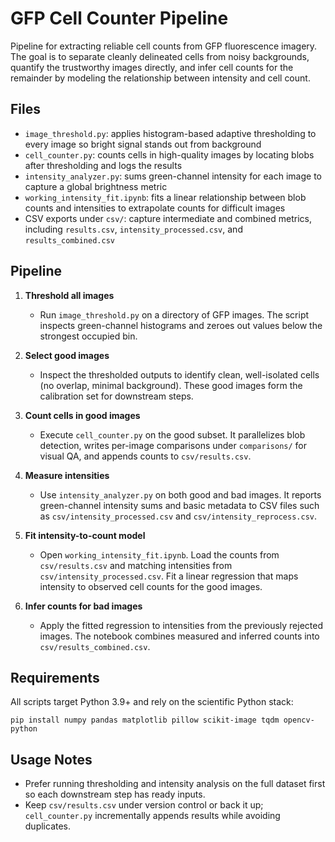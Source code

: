# GFP Cell Counter Pipeline

Pipeline for extracting reliable cell counts from GFP fluorescence imagery. The goal is to separate cleanly delineated cells from noisy backgrounds, quantify the trustworthy images directly, and infer cell counts for the remainder by modeling the relationship between intensity and cell count.

## Files
- `image_threshold.py`: applies histogram-based adaptive thresholding to every image so bright signal stands out from background
- `cell_counter.py`: counts cells in high-quality images by locating blobs after thresholding and logs the results
- `intensity_analyzer.py`: sums green-channel intensity for each image to capture a global brightness metric
- `working_intensity_fit.ipynb`: fits a linear relationship between blob counts and intensities to extrapolate counts for difficult images
- CSV exports under `csv/`: capture intermediate and combined metrics, including `results.csv`, `intensity_processed.csv`, and `results_combined.csv`

## Pipeline
1. **Threshold all images**
   - Run `image_threshold.py` on a directory of GFP images. The script inspects green-channel histograms and zeroes out values below the strongest occupied bin. 

2. **Select good images**
   - Inspect the thresholded outputs to identify clean, well-isolated cells (no overlap, minimal background). These good images form the calibration set for downstream steps.

3. **Count cells in good images**
   - Execute `cell_counter.py` on the good subset. It parallelizes blob detection, writes per-image comparisons under `comparisons/` for visual QA, and appends counts to `csv/results.csv`.

4. **Measure intensities**
   - Use `intensity_analyzer.py` on both good and bad images. It reports green-channel intensity sums and basic metadata to CSV files such as `csv/intensity_processed.csv` and `csv/intensity_reprocess.csv`.

5. **Fit intensity-to-count model**
   - Open `working_intensity_fit.ipynb`. Load the counts from `csv/results.csv` and matching intensities from `csv/intensity_processed.csv`. Fit a linear regression that maps intensity to observed cell counts for the good images.

6. **Infer counts for bad images**
   - Apply the fitted regression to intensities from the previously rejected images. The notebook combines measured and inferred counts into `csv/results_combined.csv`.

## Requirements
All scripts target Python 3.9+ and rely on the scientific Python stack:

```
pip install numpy pandas matplotlib pillow scikit-image tqdm opencv-python
```

## Usage Notes
- Prefer running thresholding and intensity analysis on the full dataset first so each downstream step has ready inputs.
- Keep `csv/results.csv` under version control or back it up; `cell_counter.py` incrementally appends results while avoiding duplicates.